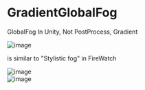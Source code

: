 # GradientGlobalFog
GlobalFog In Unity,  Not PostProcess,   Gradient

![image](https://github.com/meta-42/GradientGlobalFog/blob/master/fog.gif )   

 is similar to "Stylistic fog" in FireWatch
 
 ![image](https://github.com/meta-42/GradientGlobalFog/blob/master/firewatch1.png )   
 ![image](https://github.com/meta-42/GradientGlobalFog/blob/master/firewatch2.png )   
